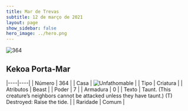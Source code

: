 ```yaml
---
title: Mar de Trevas
subtitle: 12 de março de 2021
layout: page
show_sidebar: false
hero_image: ../hero.png
---
```


![364](https://cdn.keyforgegame.com/media/card_front/pt/496_364_QV29CQ3363W_pt.png)

## Kekoa Porta-Mar

|----|----|
| Número | 364 |
| Casa | ![Unfathomable](https://archonarcana.com/images/thumb/1/10/Unfathomable.png/22px-Unfathomable.png "Abissais") |
| Tipo | Criatura |
| Atributos | Beast |
| Poder | 7 |
| Armadura | 0 |
| Texto | Taunt. (This creature’s neighbors cannot be attacked unless they have taunt.)  (T) Destroyed: Raise the tide. |
| Raridade | Comum |

